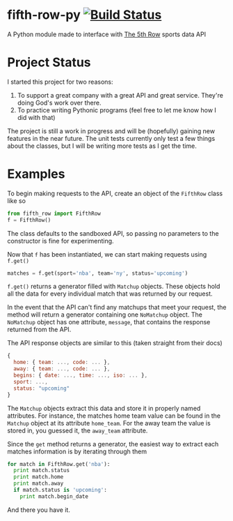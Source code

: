 # fifth-row-py [![Build Status](https://travis-ci.org/KinmanCovey/fifth-row-py.svg?branch=master)](https://travis-ci.org/KinmanCovey/fifth-row-py)
A Python module made to interface with [The 5th Row](http://www.the5throw.com) sports data API

# Project Status
I started this project for two reasons:
  1. To support a great company with a great API and great service. They're doing God's work over there.
  2. To practice writing Pythonic programs (feel free to let me know how I did with that)

The project is still a work in progress and will be (hopefully) gaining new features in the near future. The unit tests currently only test a few things about the classes, but I will be writing more tests as I get the time.

# Examples

To begin making requests to the API, create an object of the `FifthRow` class like so
```python
from fifth_row import FifthRow
f = FifthRow()
```
The class defaults to the sandboxed API, so passing no parameters to the constructor is fine for experimenting.

Now that `f` has been instantiated, we can start making requests using `f.get()`
```python
matches = f.get(sport='nba', team='ny', status='upcoming')
```
`f.get()` returns a generator filled with `Matchup` objects. These objects hold all the data for every individual match that was returned by our request.

In the event that the API can't find any matchups that meet your request, the method will return a generator containing one `NoMatchup` object. The `NoMatchup` object has one attribute, `message`, that contains the response returned from the API.

The API response objects are similar to this (taken straight from their docs)
```javascript
{
  home: { team: ..., code: ... },
  away: { team: ..., code: ... },
  begins: { date: ..., time: ..., iso: ... },
  sport: ...,
  status: "upcoming"
}
```
The `Matchup` objects extract this data and store it in properly named attributes. For instance, the matches home team value can be found in the `Matchup` object at its attribute `home_team`. For the away team the value is stored in, you guessed it, the `away_team` attribute.

Since the `get` method returns a generator, the easiest way to extract each matches information is by iterating through them
```python
for match in FifthRow.get('nba'):
  print match.status
  print match.home
  print match.away
  if match.status is 'upcoming':
    print match.begin_date
```

And there you have it.
